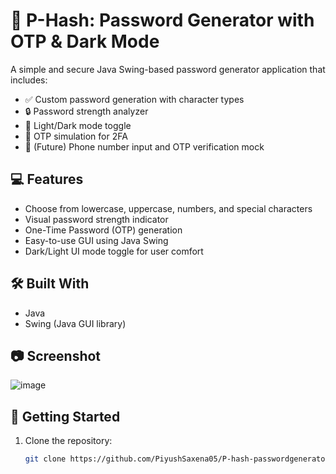 # 🔐 P-Hash: Password Generator with OTP & Dark Mode

A simple and secure Java Swing-based password generator application that includes:

- ✅ Custom password generation with character types
- 🔒 Password strength analyzer
- 🌙 Light/Dark mode toggle
- 🔑 OTP simulation for 2FA
- 📱 (Future) Phone number input and OTP verification mock

## 💻 Features

- Choose from lowercase, uppercase, numbers, and special characters
- Visual password strength indicator
- One-Time Password (OTP) generation
- Easy-to-use GUI using Java Swing
- Dark/Light UI mode toggle for user comfort

## 🛠️ Built With

- Java 
- Swing (Java GUI library)

## 📷 Screenshot

![image](https://github.com/user-attachments/assets/0d935017-0ee0-4ee2-b14f-a344480adcba)


## 🚀 Getting Started

1. Clone the repository:
   ```bash
   git clone https://github.com/PiyushSaxena05/P-hash-passwordgenerator
